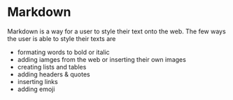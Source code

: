# Markdown

Markdown is a way for a user to style their text onto the web. The few ways the user is able to style their texts are 
- formating words to bold or italic
- adding iamges from the web or inserting their own images
- creating lists and tables
- adding headers & quotes
- inserting links 
- adding emoji 
